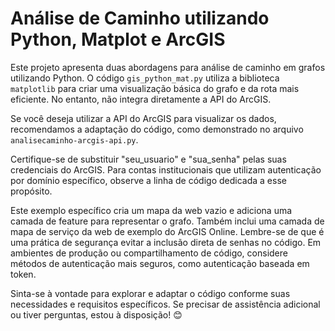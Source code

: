# Análise de Caminho utilizando Python, Matplot e ArcGIS

Este projeto apresenta duas abordagens para análise de caminho em grafos utilizando Python. O código `gis_python_mat.py` utiliza a biblioteca `matplotlib` para criar uma visualização básica do grafo e da rota mais eficiente. No entanto, não integra diretamente a API do ArcGIS.

Se você deseja utilizar a API do ArcGIS para visualizar os dados, recomendamos a adaptação do código, como demonstrado no arquivo `analisecaminho-arcgis-api.py`.

Certifique-se de substituir "seu_usuario" e "sua_senha" pelas suas credenciais do ArcGIS. Para contas institucionais que utilizam autenticação por domínio específico, observe a linha de código dedicada a esse propósito.

Este exemplo específico cria um mapa da web vazio e adiciona uma camada de feature para representar o grafo. Também inclui uma camada de mapa de serviço da web de exemplo do ArcGIS Online. Lembre-se de que é uma prática de segurança evitar a inclusão direta de senhas no código. Em ambientes de produção ou compartilhamento de código, considere métodos de autenticação mais seguros, como autenticação baseada em token.

Sinta-se à vontade para explorar e adaptar o código conforme suas necessidades e requisitos específicos. Se precisar de assistência adicional ou tiver perguntas, estou à disposição! 😊
